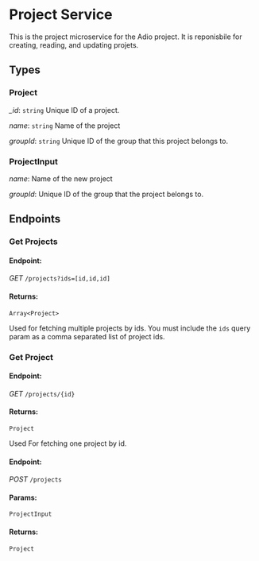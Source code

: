 # Project Service

This is the project microservice for the Adio project. It is reponisbile for creating, reading, and updating projets.

## Types
### Project
*_id*: `string` Unique ID of a project. 

*name*: `string` Name of the project

*groupId*: `string` Unique ID of the group that this project belongs to.

### ProjectInput
*name*: Name of the new project

*groupId*: Unique ID of the group that the project belongs to.


## Endpoints

### Get Projects
#### Endpoint:
*GET* `/projects?ids=[id,id,id]`

#### Returns:
`Array<Project>`

Used for fetching multiple projects by ids. You must include the `ids` query param as a comma separated list of project ids.

### Get Project
#### Endpoint:
*GET* `/projects/{id}`

#### Returns:
`Project`

Used For fetching one project by id.

#### Endpoint:
*POST* `/projects`

#### Params:
`ProjectInput`

#### Returns:
`Project`